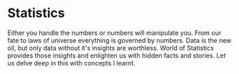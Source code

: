 # Statistics
Either you handle the numbers or numbers will manipulate you. From our fate to laws of universe everything is governed by numbers. Data is the new oil, but only data without it's insights are worthless. World of Statistics provides those insights and enlighten us with hidden facts and stories. Let us delve deep in this with concepts I learnt. 
